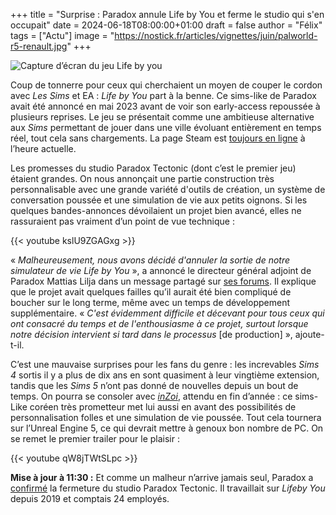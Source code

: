 +++
title = "Surprise : Paradox annule Life by You et ferme le studio qui s'en occupait"
date = 2024-06-18T08:00:00+01:00
draft = false
author = "Félix"
tags = ["Actu"]
image = "https://nostick.fr/articles/vignettes/juin/palworld-r5-renault.jpg"
+++

![Capture d’écran du jeu Life by you](lifebyyou2.jpg) 

Coup de tonnerre pour ceux qui cherchaient un moyen de couper le cordon avec *Les Sims* et EA : *Life by You* part à la benne. Ce sims-like de Paradox avait été annoncé en mai 2023  avant de voir son early-access repoussée à plusieurs reprises. Le jeu se présentait comme une ambitieuse alternative aux *Sims* permettant de jouer dans une ville évoluant entièrement en temps réel, tout cela sans chargements. La page Steam est [toujours en ligne](https://store.steampowered.com/app/2358660/Life_by_You/) à l’heure actuelle. 


Les promesses du studio Paradox Tectonic (dont c’est le premier jeu) étaient grandes. On nous annonçait une partie construction très personnalisable avec une grande variété d'outils de création, un système de conversation poussée et une simulation de vie aux petits oignons. Si les quelques bandes-annonces dévoilaient un projet bien avancé, elles ne rassuraient pas vraiment d’un point de vue technique : 

{{< youtube kslU9ZGAGxg >}}

« *Malheureusement, nous avons décidé d'annuler la sortie de notre simulateur de vie Life by You* », a annoncé le directeur général adjoint de Paradox Mattias Lilja dans un message partagé sur [ses forums](https://forum.paradoxplaza.com/forum/threads/life-by-you-is-cancelled.1688889/). Il explique que le projet avait quelques failles qu’il aurait été bien compliqué de boucher sur le long terme, même avec un temps de développement supplémentaire. « *C'est évidemment difficile et décevant pour tous ceux qui ont consacré du temps et de l'enthousiasme à ce projet, surtout lorsque notre décision intervient si tard dans le processus* [de production] », ajoute-t-il.

C’est une mauvaise surprises pour les fans du genre : les increvables *Sims 4* sortis il y a plus de dix ans en sont quasiment à leur vingtième extension, tandis que les *Sims 5* n’ont pas donné de nouvelles depuis un bout de temps. On pourra se consoler avec *[inZoi](https://inzoi.online)*, attendu en fin d’année : ce sims-Like coréen très prometteur met lui aussi en avant des possibilités de personnalisation folles et une simulation de vie poussée. Tout cela tournera sur l’Unreal Engine 5, ce qui devrait mettre à genoux bon nombre de PC. On se remet le premier trailer pour le plaisir :

{{< youtube qW8jTWtSLpc >}}

**Mise à jour à 11:30 :** Et comme un malheur n’arrive jamais seul, Paradox a [confirmé](https://www.gamewatcher.com/news/following-life-by-you-cancellation-paradox-interactive-closes-paradox-tectonic) la fermeture du studio Paradox Tectonic. Il travaillait sur *Lifeby You* depuis 2019 et comptais 24 employés.